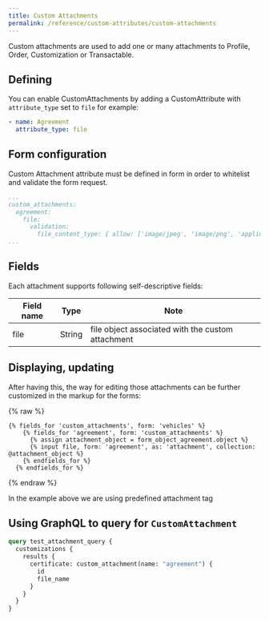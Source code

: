 ```yaml
---
title: Custom Attachments
permalink: /reference/custom-attributes/custom-attachments
---
```


Custom attachments are used to add one or many attachments to Profile, Order, Customization or Transactable.

## Defining

You can enable CustomAttachments by adding a CustomAttribute with `attribute_type` set to `file` for example:

```yml
- name: Agreement
  attribute_type: file
```

## Form configuration

Custom Attachment attribute must be defined in form in order to whitelist and validate the form request.

```yml
...
custom_attachments:
  agreement:
    file:
      validation:
        file_content_type: { allow: ['image/jpeg', 'image/png', 'application/pdf'] }
...
```

## Fields

Each attachment supports following self-descriptive fields:

| Field name | Type   | Note                                              |
| ---------- | ------ | ------------------------------------------------- |
| file       | String | file object associated with the custom attachment |

## Displaying, updating

After having this, the way for editing those attachments can be further customized in the markup for the forms:

{% raw %}

```liquid
{% fields_for 'custom_attachments', form: 'vehicles' %}
    {% fields_for 'agreement', form: 'custom_attachments' %}
      {% assign attachment_object = form_object_agreement.object %}
      {% input file, form: 'agreement', as: 'attachment', collection: @attachment_object %}
    {% endfields_for %}
  {% endfields_for %}
```

{% endraw %}

In the example above we are using predefined attachment tag

## Using GraphQL to query for `CustomAttachment`

```graphql
query test_attachment_query {
  customizations {
    results {
      certificate: custom_attachment(name: "agreement") {
        id
        file_name
      }
    }
  }
}
```
